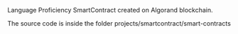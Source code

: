Language Proficiency SmartContract created on Algorand blockchain.

The source code is inside the folder projects/smartcontract/smart-contracts
